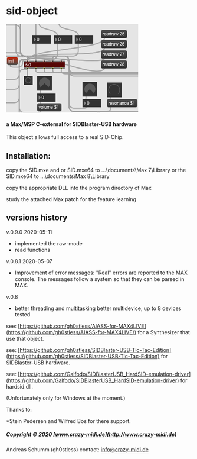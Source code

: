 # sid-object
![](./Documentation/The-Sid-Object.png)
#### a Max/MSP C-external for SIDBlaster-USB hardware

This object allows full access to a real SID-Chip.

Installation:
-------------
copy the SID.mxe and or SID.mxe64 to
...\documents\Max 7\Library
or the SID.mxe64 to
...\documents\Max 8\Library

copy the appropriate DLL into the program directory of Max

study the attached Max patch for the feature learning

versions history
----------------
v.0.9.0 2020-05-11
- implemented the raw-mode
- read functions

v.0.8.1 2020-05-07
- Improvement of error messages: "Real" errors are reported to the MAX console. The messages follow a     system so that they can be parsed in MAX.

v.0.8
- better threading and multitasking
better multidevice, up to 8 devices tested

see: [https://github.com/gh0stless/AIASS-for-MAX4LIVE](https://github.com/gh0stless/AIASS-for-MAX4LIVE/) for a Synthesizer that use that object.

see: [https://github.com/gh0stless/SIDBlaster-USB-Tic-Tac-Edition](https://github.com/gh0stless/SIDBlaster-USB-Tic-Tac-Edition) for SIDBlaster-USB hardware.

see: [https://github.com/Galfodo/SIDBlasterUSB_HardSID-emulation-driver](https://github.com/Galfodo/SIDBlasterUSB_HardSID-emulation-driver) for hardsid.dll.

(Unfortunately only for Windows at the moment.)

Thanks to:

*Stein Pedersen and Wilfred Bos for there support.

##### Copyright © 2020 [www.crazy-midi.de](http://www.crazy-midi.de)

Andreas Schumm (gh0stless)
contact: info@crazy-midi.de